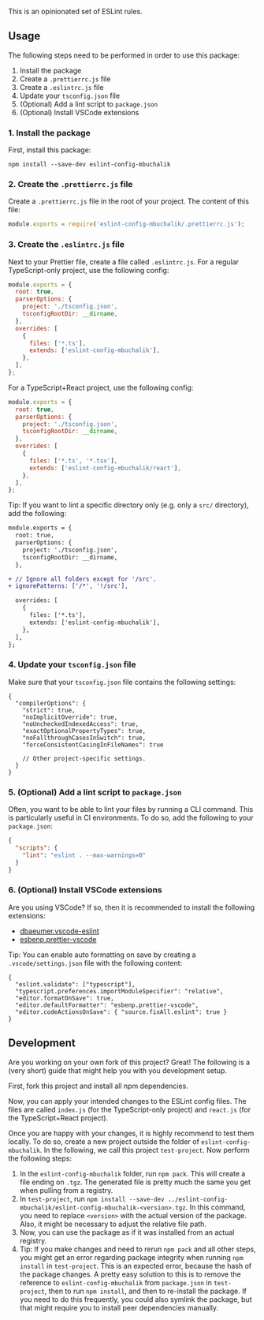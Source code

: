 This is an opinionated set of ESLint rules.

## Usage

The following steps need to be performed in order to use this package:

1. Install the package
2. Create a `.prettierrc.js` file
3. Create a `.eslintrc.js` file
4. Update your `tsconfig.json` file
5. (Optional) Add a lint script to `package.json`
6. (Optional) Install VSCode extensions

### 1. Install the package

First, install this package:

```
npm install --save-dev eslint-config-mbuchalik
```

### 2. Create the `.prettierrc.js` file

Create a `.prettierrc.js` file in the root of your project. The content of this file:

```js
module.exports = require('eslint-config-mbuchalik/.prettierrc.js');
```

### 3. Create the `.eslintrc.js` file

Next to your Prettier file, create a file called `.eslintrc.js`. For a regular TypeScript-only project, use the following config:

```js
module.exports = {
  root: true,
  parserOptions: {
    project: './tsconfig.json',
    tsconfigRootDir: __dirname,
  },
  overrides: [
    {
      files: ['*.ts'],
      extends: ['eslint-config-mbuchalik'],
    },
  ],
};
```

For a TypeScript+React project, use the following config:

```js
module.exports = {
  root: true,
  parserOptions: {
    project: './tsconfig.json',
    tsconfigRootDir: __dirname,
  },
  overrides: [
    {
      files: ['*.ts', '*.tsx'],
      extends: ['eslint-config-mbuchalik/react'],
    },
  ],
};
```

Tip: If you want to lint a specific directory only (e.g. only a `src/` directory), add the following:

```diff
module.exports = {
  root: true,
  parserOptions: {
    project: './tsconfig.json',
    tsconfigRootDir: __dirname,
  },

+ // Ignore all folders except for '/src'.
+ ignorePatterns: ['/*', '!/src'],

  overrides: [
    {
      files: ['*.ts'],
      extends: ['eslint-config-mbuchalik'],
    },
  ],
};
```

### 4. Update your `tsconfig.json` file

Make sure that your `tsconfig.json` file contains the following settings:

```jsonc
{
  "compilerOptions": {
    "strict": true,
    "noImplicitOverride": true,
    "noUncheckedIndexedAccess": true,
    "exactOptionalPropertyTypes": true,
    "noFallthroughCasesInSwitch": true,
    "forceConsistentCasingInFileNames": true

    // Other project-specific settings.
  }
}
```

### 5. (Optional) Add a lint script to `package.json`

Often, you want to be able to lint your files by running a CLI command. This is particularly useful in CI environments. To do so, add the following to your `package.json`:

```json
{
  "scripts": {
    "lint": "eslint . --max-warnings=0"
  }
}
```

### 6. (Optional) Install VSCode extensions

Are you using VSCode? If so, then it is recommended to install the following extensions:

- [dbaeumer.vscode-eslint](https://marketplace.visualstudio.com/items?itemName=dbaeumer.vscode-eslint)
- [esbenp.prettier-vscode](https://marketplace.visualstudio.com/items?itemName=esbenp.prettier-vscode)

Tip: You can enable auto formatting on save by creating a `.vscode/settings.json` file with the following content:

```jsonc
{
  "eslint.validate": ["typescript"],
  "typescript.preferences.importModuleSpecifier": "relative",
  "editor.formatOnSave": true,
  "editor.defaultFormatter": "esbenp.prettier-vscode",
  "editor.codeActionsOnSave": { "source.fixAll.eslint": true }
}
```

## Development

Are you working on your own fork of this project? Great! The following is a (very short) guide that might help you with you development setup.

First, fork this project and install all npm dependencies.

Now, you can apply your intended changes to the ESLint config files. The files are called `index.js` (for the TypeScript-only project) and `react.js` (for the TypeScript+React project).

Once you are happy with your changes, it is highly recommend to test them locally. To do so, create a new project outside the folder of `eslint-config-mbuchalik`. In the following, we call this project `test-project`. Now perform the following steps:

1. In the `eslint-config-mbuchalik` folder, run `npm pack`. This will create a file ending on `.tgz`. The generated file is pretty much the same you get when pulling from a registry.
2. In `test-project`, run `npm install --save-dev ../eslint-config-mbuchalik/eslint-config-mbuchalik-<version>.tgz`. In this command, you need to replace `<version>` with the actual version of the package. Also, it might be necessary to adjust the relative file path.
3. Now, you can use the package as if it was installed from an actual registry.
4. Tip: If you make changes and need to rerun `npm pack` and all other steps, you might get an error regarding package integrity when running `npm install` in `test-project`. This is an expected error, because the hash of the package changes. A pretty easy solution to this is to remove the reference to `eslint-config-mbuchalik` from `package.json` in `test-project`, then to run `npm install`, and then to re-install the package. If you need to do this frequently, you could also symlink the package, but that might require you to install peer dependencies manually.
